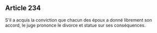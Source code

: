 Article 234
----
S'il a acquis la conviction que chacun des époux a donné librement son accord,
le juge prononce le divorce et statue sur ses conséquences.
